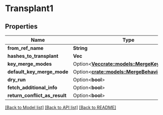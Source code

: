 # Transplant1

## Properties

Name | Type | Description | Notes
------------ | ------------- | ------------- | -------------
**from_ref_name** | **String** |  | 
**hashes_to_transplant** | **Vec<String>** |  | 
**key_merge_modes** | Option<[**Vec<crate::models::MergeKeyBehavior>**](MergeKeyBehavior.md)> |  | [optional]
**default_key_merge_mode** | Option<[**crate::models::MergeBehavior**](MergeBehavior.md)> |  | [optional]
**dry_run** | Option<**bool**> |  | [optional]
**fetch_additional_info** | Option<**bool**> |  | [optional]
**return_conflict_as_result** | Option<**bool**> |  | [optional]

[[Back to Model list]](../README.md#documentation-for-models) [[Back to API list]](../README.md#documentation-for-api-endpoints) [[Back to README]](../README.md)


